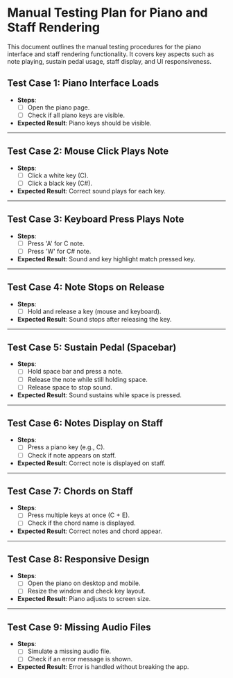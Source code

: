 # Manual Testing Plan for Piano and Staff Rendering

This document outlines the manual testing procedures for the piano interface and staff rendering functionality. It covers key aspects such as note playing, sustain pedal usage, staff display, and UI responsiveness.

## Test Case 1: Piano Interface Loads

- **Steps**:
  - [ ] Open the piano page.
  - [ ] Check if all piano keys are visible.
- **Expected Result**: Piano keys should be visible.

---

## Test Case 2: Mouse Click Plays Note

- **Steps**:
  - [ ] Click a white key (C).
  - [ ] Click a black key (C#).
- **Expected Result**: Correct sound plays for each key.

---

## Test Case 3: Keyboard Press Plays Note

- **Steps**:
  - [ ] Press 'A' for C note.
  - [ ] Press 'W' for C# note.
- **Expected Result**: Sound and key highlight match pressed key.

---

## Test Case 4: Note Stops on Release

- **Steps**:
  - [ ] Hold and release a key (mouse and keyboard).
- **Expected Result**: Sound stops after releasing the key.

---

## Test Case 5: Sustain Pedal (Spacebar)

- **Steps**:
  - [ ] Hold space bar and press a note.
  - [ ] Release the note while still holding space.
  - [ ] Release space to stop sound.
- **Expected Result**: Sound sustains while space is pressed.

---

## Test Case 6: Notes Display on Staff

- **Steps**:
  - [ ] Press a piano key (e.g., C).
  - [ ] Check if note appears on staff.
- **Expected Result**: Correct note is displayed on staff.

---

## Test Case 7: Chords on Staff

- **Steps**:
  - [ ] Press multiple keys at once (C + E).
  - [ ] Check if the chord name is displayed.
- **Expected Result**: Correct notes and chord appear.

---

## Test Case 8: Responsive Design

- **Steps**:
  - [ ] Open the piano on desktop and mobile.
  - [ ] Resize the window and check key layout.
- **Expected Result**: Piano adjusts to screen size.

---

## Test Case 9: Missing Audio Files

- **Steps**:
  - [ ] Simulate a missing audio file.
  - [ ] Check if an error message is shown.
- **Expected Result**: Error is handled without breaking the app.
